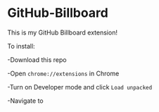 # GitHub-Billboard
This is my GitHub Billboard extension!

To install:

-Download this repo

-Open `chrome://extensions` in Chrome

-Turn on Developer mode and click `Load unpacked`

-Navigate to 
